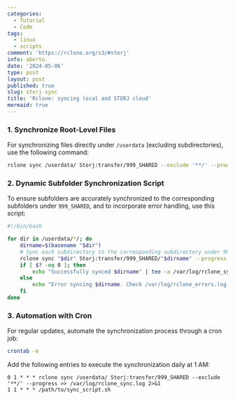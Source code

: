 ```yaml
---
categories:
  - Tutorial
  - Code
tags:
  - linux
  - scripts
comment: 'https://rclone.org/s3/#storj'
info: aberto.
date: '2024-05-06'
type: post
layout: post
published: true
slug: storj-sync
title: 'Rclone: syncing local and STORJ cloud'
mermaid: true
---
```


### 1. Synchronize Root-Level Files

For synchronizing files directly under `/userdata` (excluding subdirectories), use the following command:

```bash
rclone sync /userdata/ Storj:transfer/999_SHARED --exclude '**/' --progress
```

### 2. Dynamic Subfolder Synchronization Script

To ensure subfolders are accurately synchronized to the corresponding subfolders under `999_SHARED`, and to incorporate error handling, use this script:

```bash
#!/bin/bash

for dir in /userdata/*/; do
    dirname=$(basename "$dir")
    # Sync each subdirectory to the corresponding subdirectory under 999_SHARED
    rclone sync "$dir" Storj:transfer/999_SHARED/"$dirname" --progress 2>>/var/log/rclone_errors.log
    if [ $? -eq 0 ]; then
        echo "Successfully synced $dirname" | tee -a /var/log/rclone_sync.log
    else
        echo "Error syncing $dirname. Check /var/log/rclone_errors.log for details." | tee -a /var/log/rclone_sync.log
    fi
done
```

### 3. Automation with Cron

For regular updates, automate the synchronization process through a cron job:

```bash
crontab -e
```

Add the following entries to execute the synchronization daily at 1 AM:

```cron
0 1 * * * rclone sync /userdata/ Storj:transfer/999_SHARED --exclude '**/' --progress >> /var/log/rclone_sync.log 2>&1
1 1 * * * /path/to/sync_script.sh
```
